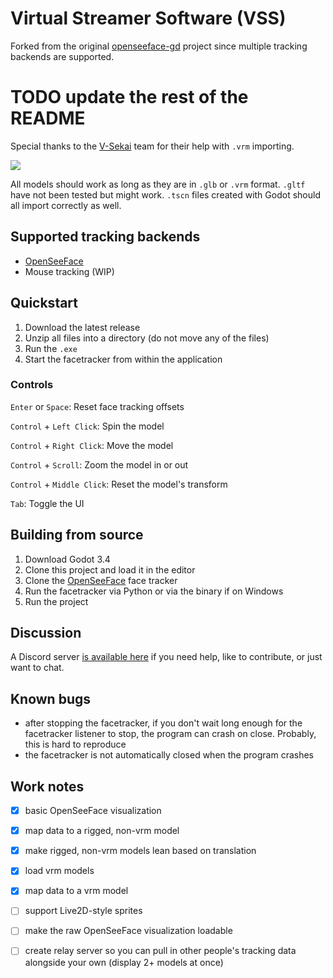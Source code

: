 # Virtual Streamer Software (VSS)

Forked from the original [openseeface-gd](https://github.com/you-win/openseeface-gd) project since multiple tracking backends are supported.

# TODO update the rest of the README

Special thanks to the [V-Sekai](https://github.com/V-Sekai) team for their help with `.vrm` importing.

![](demo.gif)

All models should work as long as they are in `.glb` or `.vrm` format. `.gltf` have not been tested but might work. `.tscn` files created with Godot should all import correctly as well.

## Supported tracking backends
- [OpenSeeFace](https://github.com/emilianavt/OpenSeeFace)
- Mouse tracking (WIP)

## Quickstart
1. Download the latest release
2. Unzip all files into a directory (do not move any of the files)
3. Run the `.exe`
4. Start the facetracker from within the application

### Controls
`Enter` or `Space`: Reset face tracking offsets

`Control` + `Left Click`: Spin the model

`Control` + `Right Click`: Move the model

`Control` + `Scroll`: Zoom the model in or out

`Control` + `Middle Click`: Reset the model's transform

`Tab`: Toggle the UI

## Building from source
1. Download Godot 3.4
2. Clone this project and load it in the editor
3. Clone the [OpenSeeFace](https://github.com/emilianavt/OpenSeeFace) face tracker
4. Run the facetracker via Python or via the binary if on Windows
5. Run the project

## Discussion
A Discord server [is available here](https://discord.gg/6mcdWWBkrr) if you need help, like to contribute, or just want to chat.

## Known bugs
- after stopping the facetracker, if you don't wait long enough for the facetracker listener to stop, the program can crash on close. Probably, this is hard to reproduce
- the facetracker is not automatically closed when the program crashes

## Work notes
- [x] basic OpenSeeFace visualization
- [x] map data to a rigged, non-vrm model
- [x] make rigged, non-vrm models lean based on translation
- [x] load vrm models 
- [x] map data to a vrm model
- [ ] support Live2D-style sprites
- [ ] make the raw OpenSeeFace visualization loadable
- [ ] create relay server so you can pull in other people's tracking data alongside your own (display 2+ models at once)

